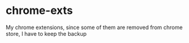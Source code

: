 # chrome-exts
My chrome extensions, since some of them are removed from chrome store, I have to keep the backup

